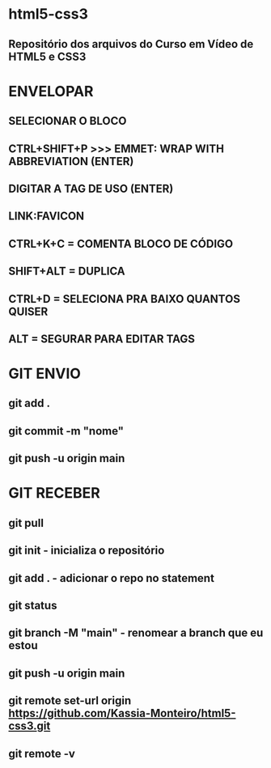 ﻿# html5-css3
## Repositório dos arquivos do Curso em Vídeo de HTML5 e CSS3

# ENVELOPAR
## SELECIONAR O BLOCO
## CTRL+SHIFT+P >>> EMMET: WRAP WITH ABBREVIATION (ENTER)
## DIGITAR A TAG DE USO (ENTER)

## LINK:FAVICON
## CTRL+K+C = COMENTA BLOCO DE CÓDIGO
## SHIFT+ALT = DUPLICA
## CTRL+D = SELECIONA PRA BAIXO QUANTOS QUISER
## ALT = SEGURAR PARA EDITAR TAGS

# GIT ENVIO
## git add .
## git commit -m "nome"
## git push -u origin main

# GIT RECEBER
## git pull


## git init - inicializa o repositório

## git add . - adicionar o repo no statement

## git status

## git branch -M "main" - renomear a branch que eu estou

## git push -u origin main

## git remote set-url origin https://github.com/Kassia-Monteiro/html5-css3.git

## git remote -v